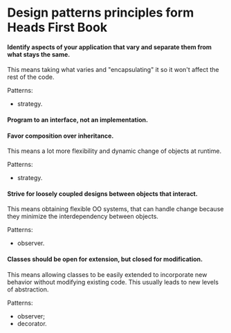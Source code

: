 # Design patterns principles form Heads First Book

#### Identify aspects of your application that vary and separate them from what stays the same.

This means taking what varies and "encapsulating" it so it won't affect the rest of the code.

Patterns:
* strategy.

#### Program to an interface, not an implementation.

#### Favor composition over inheritance.

This means a lot more flexibility and dynamic change of objects at runtime.

Patterns:
* strategy.

#### Strive for loosely coupled designs between objects that interact.

This means obtaining flexible OO systems, that can handle change because they minimize the interdependency between objects.

Patterns:
* observer.

#### Classes should be open for extension, but closed for modification.

This means allowing classes to be easily extended to incorporate new behavior without modifying existing code.
This usually leads to new levels of abstraction.

Patterns:
* observer;
* decorator.

